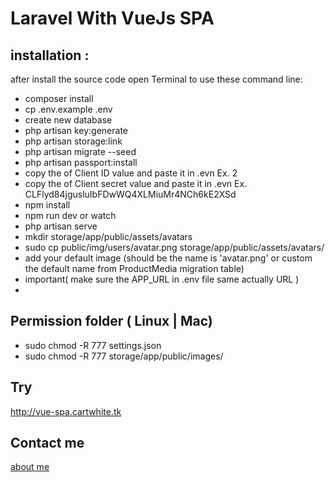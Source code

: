 # Laravel With VueJs SPA

## installation :
after install the source code open Terminal to use these command line:
- composer install
- cp .env.example .env
- create new database
- php artisan key:generate
- php artisan storage:link
- php artisan migrate --seed
- php artisan passport:install
- copy the of Client ID value and paste it in .evn Ex. 2
- copy the of Client secret value and paste it in .evn Ex. CLFlyd84jgusluIbFDwWQ4XLMiuMr4NCh6kE2XSd 
- npm install
- npm run dev or watch
- php artisan serve
- mkdir storage/app/public/assets/avatars
- sudo cp public/img/users/avatar.png storage/app/public/assets/avatars/  
- add your default image (should be the name is 'avatar.png' or custom the default name from ProductMedia migration table)
- important( make sure the APP_URL in .env file same actually URL )
- 
## Permission folder ( Linux | Mac)
- sudo chmod -R 777 settings.json
- sudo chmod -R 777 storage/app/public/images/

## Try
<a href='http://vue-spa.cartwhite.tk' target="_blank">http://vue-spa.cartwhite.tk</a>

## Contact me
<a href='https://alialqahtani.com' target="_blank">about me</a>
